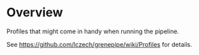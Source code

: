 Overview
============

Profiles that might come in handy when running the pipeline.

See https://github.com/lczech/grenepipe/wiki/Profiles for details.
